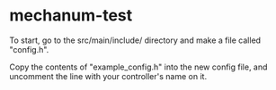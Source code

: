 # mechanum-test

To start, go to the src/main/include/ directory and make a file called "config.h". 

Copy the contents of "example_config.h" into the new config file, and uncomment the line with your controller's name on it. 



